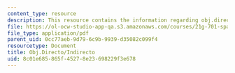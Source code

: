 ```yaml
---
content_type: resource
description: This resource contains the information regarding obj.directo/indirecto.
file: https://ol-ocw-studio-app-qa.s3.amazonaws.com/courses/21g-701-spanish-i-fall-2003/8c01e685865f45278e23698229f3e678_MIT21G_701F03_16objdi.pdf
file_type: application/pdf
parent_uid: 0cc77aeb-9d79-6c9b-9939-d35082c099f4
resourcetype: Document
title: Obj.Directo/Indirecto
uid: 8c01e685-865f-4527-8e23-698229f3e678
---
```

